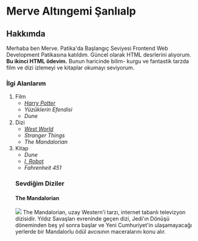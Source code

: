 # Merve Altıngemi Şanlıalp
## Hakkımda
Merhaba ben Merve. Patika'da Başlangıç Seviyesi Frontend Web Development Patikasına katıldım. Güncel olarak HTML desrlerini alıyorum. **Bu ikinci HTML ödevim.** Bunun haricinde bilim- kurgu ve fantastik tarzda film ve dizi izlemeyi ve kitaplar okumayı seviyorum.
### İlgi Alanlarım
1. Film
    * *[Harry Potter](https://www.imdb.com/title/tt1160419/)*
    * *Yüzüklerin Efendisi*
    * *Dune*
2. Dizi
    * *[West World](https://www.imdb.com/title/tt0475784/?ref_=nv_sr_srsg_4)*
    * *Stranger Things*
    * *The Mandalorian*
3. Kitap
    * *Dune*
    * *[I, Robot](https://www.goodreads.com/book/show/41804.I_Robot?from_search=true&from_srp=true&qid=KnE1qY1Zef&rank=1)*
    * *Fahrenheit 451*
    ### Sevdiğim Diziler
    #### The Mandalorian
    ![](https://m.media-amazon.com/images/M/MV5BZDhlMzY0ZGItZTcyNS00ZTAxLWIyMmYtZGQ2ODg5OWZiYmJkXkEyXkFqcGdeQXVyODkzNTgxMDg@._V1_.jpg)
    The Mandalorian, uzay Western'i tarzı, internet tabanlı televizyon dizisidir. Yıldız Savaşları evreninde geçen dizi, Jedi'ın Dönüşü döneminden beş yıl sonra başlar ve Yeni Cumhuriyet'in ulaşamayacağı yerlerde bir Mandalorlu ödül avcısının maceralarını konu alır.
